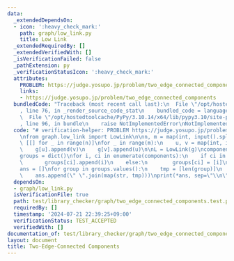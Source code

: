 ```yaml
---
data:
  _extendedDependsOn:
  - icon: ':heavy_check_mark:'
    path: graph/low_link.py
    title: Low Link
  _extendedRequiredBy: []
  _extendedVerifiedWith: []
  _isVerificationFailed: false
  _pathExtension: py
  _verificationStatusIcon: ':heavy_check_mark:'
  attributes:
    PROBLEM: https://judge.yosupo.jp/problem/two_edge_connected_components
    links:
    - https://judge.yosupo.jp/problem/two_edge_connected_components
  bundledCode: "Traceback (most recent call last):\n  File \"/opt/hostedtoolcache/PyPy/3.10.14/x64/lib/pypy3.10/site-packages/onlinejudge_verify/documentation/build.py\"\
    , line 76, in _render_source_code_stat\n    bundled_code = language.bundle(\n\
    \  File \"/opt/hostedtoolcache/PyPy/3.10.14/x64/lib/pypy3.10/site-packages/onlinejudge_verify/languages/python.py\"\
    , line 96, in bundle\n    raise NotImplementedError\nNotImplementedError\n"
  code: "# verification-helper: PROBLEM https://judge.yosupo.jp/problem/two_edge_connected_components\n\
    \nfrom graph.low_link import LowLink\n\nn, m = map(int, input().split())\ng =\
    \ [[] for _ in range(n)]\nfor _ in range(m):\n    u, v = map(int, input().split())\n\
    \    g[u].append(v)\n    g[v].append(u)\n\nL = LowLink(g)\ncomponents, _ = L.two_edge_connected_components()\n\
    groups = dict()\nfor i, ci in enumerate(components):\n    if ci in groups:\n \
    \       groups[ci].append(i)\n    else:\n        groups[ci] = [i]\n\nprint(len(groups))\n\
    ans = []\nfor group in groups.values():\n    tmp = [len(group)]\n    tmp += group\n\
    \    ans.append(\" \".join(map(str, tmp)))\nprint(*ans, sep=\"\\n\")\n"
  dependsOn:
  - graph/low_link.py
  isVerificationFile: true
  path: test/library_checker/graph/two_edge_connected_components.test.py
  requiredBy: []
  timestamp: '2024-07-21 22:39:25+09:00'
  verificationStatus: TEST_ACCEPTED
  verifiedWith: []
documentation_of: test/library_checker/graph/two_edge_connected_components.test.py
layout: document
title: Two-Edge-Connected Components
---
```


